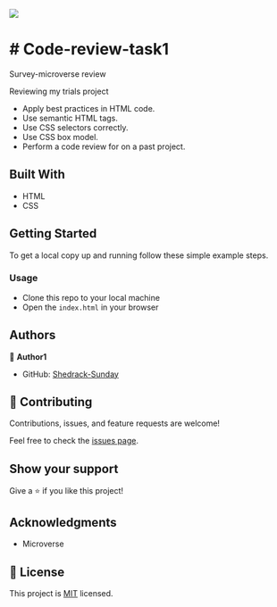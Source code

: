 
![](https://img.shields.io/badge/Microverse-blueviolet)

# # Code-review-task1
Survey-microverse review

Reviewing my trials project

- Apply best practices in HTML code.
- Use semantic HTML tags.
- Use CSS selectors correctly.
- Use CSS box model.
- Perform a code review for on a past project.

## Built With

- HTML 
- CSS

## Getting Started

To get a local copy up and running follow these simple example steps.

### Usage

- Clone this repo to your local machine
- Open the `index.html` in your browser

## Authors

👤 **Author1**

- GitHub: [Shedrack-Sunday](https://github.com/Shedrack-Sunday)

## 🤝 Contributing

Contributions, issues, and feature requests are welcome!

Feel free to check the [issues page](https://github.com/1GORDON/gitflow/issues).

## Show your support

Give a ⭐️ if you like this project!

## Acknowledgments

- Microverse

## 📝 License

This project is [MIT](./MIT.md) licensed.
